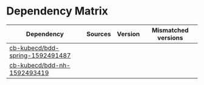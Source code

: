 # Dependency Matrix

Dependency | Sources | Version | Mismatched versions
---------- | ------- | ------- | -------------------
[cb-kubecd/bdd-spring-1592491487](https://github.com/cb-kubecd/bdd-spring-1592491487.git) |  | []() | 
[cb-kubecd/bdd-nh-1592493419](https://github.com/cb-kubecd/bdd-nh-1592493419.git) |  | []() | 
